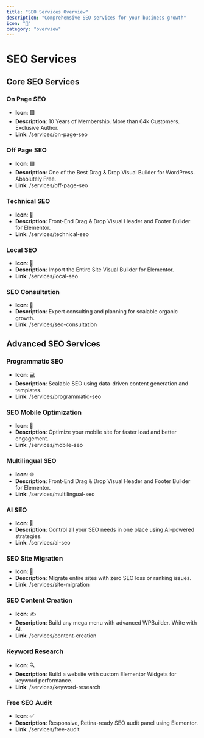 ```yaml
---
title: "SEO Services Overview"
description: "Comprehensive SEO services for your business growth"
icon: "🚀"
category: "overview"
---
```


# SEO Services

## Core SEO Services

### On Page SEO
- **Icon**: 🟩
- **Description**: 10 Years of Membership. More than 64k Customers. Exclusive Author.
- **Link**: /services/on-page-seo

### Off Page SEO
- **Icon**: 🟪
- **Description**: One of the Best Drag & Drop Visual Builder for WordPress. Absolutely Free.
- **Link**: /services/off-page-seo

### Technical SEO
- **Icon**: 🧰
- **Description**: Front-End Drag & Drop Visual Header and Footer Builder for Elementor.
- **Link**: /services/technical-seo

### Local SEO
- **Icon**: 📍
- **Description**: Import the Entire Site Visual Builder for Elementor.
- **Link**: /services/local-seo

### SEO Consultation
- **Icon**: 💬
- **Description**: Expert consulting and planning for scalable organic growth.
- **Link**: /services/seo-consultation

## Advanced SEO Services

### Programmatic SEO
- **Icon**: 💻
- **Description**: Scalable SEO using data-driven content generation and templates.
- **Link**: /services/programmatic-seo

### SEO Mobile Optimization
- **Icon**: 📱
- **Description**: Optimize your mobile site for faster load and better engagement.
- **Link**: /services/mobile-seo

### Multilingual SEO
- **Icon**: 🌐
- **Description**: Front-End Drag & Drop Visual Header and Footer Builder for Elementor.
- **Link**: /services/multilingual-seo

### AI SEO
- **Icon**: 🤖
- **Description**: Control all your SEO needs in one place using AI-powered strategies.
- **Link**: /services/ai-seo

### SEO Site Migration
- **Icon**: 🚚
- **Description**: Migrate entire sites with zero SEO loss or ranking issues.
- **Link**: /services/site-migration

### SEO Content Creation
- **Icon**: ✍️
- **Description**: Build any mega menu with advanced WPBuilder. Write with AI.
- **Link**: /services/content-creation

### Keyword Research
- **Icon**: 🔍
- **Description**: Build a website with custom Elementor Widgets for keyword performance.
- **Link**: /services/keyword-research

### Free SEO Audit
- **Icon**: ✅
- **Description**: Responsive, Retina-ready SEO audit panel using Elementor.
- **Link**: /services/free-audit 